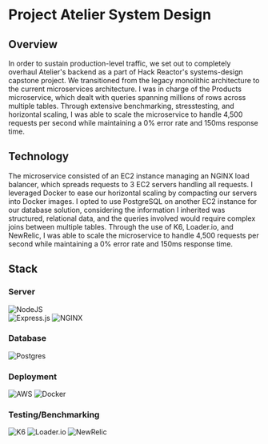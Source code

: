 # Project Atelier System Design

## Overview
In order to sustain production-level traffic, we set out to completely overhaul Atelier's backend as a part of Hack Reactor's systems-design capstone project. We transitioned from the legacy monolithic architecture to the current microservices architecture. I was in charge of the Products microservice, which dealt with queries spanning millions of rows across multiple tables. Through extensive benchmarking, stresstesting, and horizontal scaling, I was able to scale the microservice to handle 4,500 requests per second while maintaining a 0% error rate and 150ms response time.

## Technology
The microservice consisted of an EC2 instance managing an NGINX load balancer, which spreads requests to 3 EC2 servers handling all requests. I leveraged Docker to ease our horizontal scaling by compacting our servers into Docker images. I opted to use PostgreSQL on another EC2 instance for our database solution, considering the information I inherited was structured, relational data, and the queries involved would require complex joins between multiple tables. Through the use of K6, Loader.io, and NewRelic, I was able to scale the microservice to handle 4,500 requests per second while maintaining a 0% error rate and 150ms response time.

## Stack

### Server
![NodeJS](https://img.shields.io/badge/node.js-6DA55F?style=for-the-badge&logo=node.js&logoColor=white)\
![Express.js](https://img.shields.io/badge/express.js-%23404d59.svg?style=for-the-badge&logo=express&logoColor=%2361DAFB)
![NGINX](https://img.shields.io/badge/NGINX-white?style=for-the-badge)

### Database
![Postgres](https://img.shields.io/badge/postgres-%23316192.svg?style=for-the-badge&logo=postgresql&logoColor=white)

### Deployment
![AWS](https://img.shields.io/badge/AWS-%23FF9900.svg?style=for-the-badge&logo=amazon-aws&logoColor=white)
![Docker](https://img.shields.io/badge/docker-%230db7ed.svg?style=for-the-badge&logo=docker&logoColor=white)

### Testing/Benchmarking
![K6](https://img.shields.io/badge/K6-white?style=for-the-badge)
![Loader.io](https://img.shields.io/badge/Loader.io-white?style=for-the-badge)
![NewRelic](https://img.shields.io/badge/NewRelic-green?style=for-the-badge)

